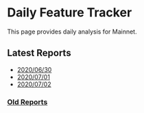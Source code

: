 # Daily Feature Tracker
This page provides daily analysis for Mainnet.

## Latest Reports
- [2020/06/30](https://harmony-one.github.io/harmony-log-analysis/notebooks/explorer_mini_logs/mainnet_2020_06_30.html)
- [2020/07/01](https://harmony-one.github.io/harmony-log-analysis/notebooks/explorer_mini_logs/mainnet_2020_07_01.html)
- [2020/07/02](https://harmony-one.github.io/harmony-log-analysis/notebooks/explorer_mini_logs/mainnet_2020_07_02.html)

### [Old Reports](https://harmony-one.github.io/harmony-log-analysis/notebooks/explorer_mini_logs/old_report)
